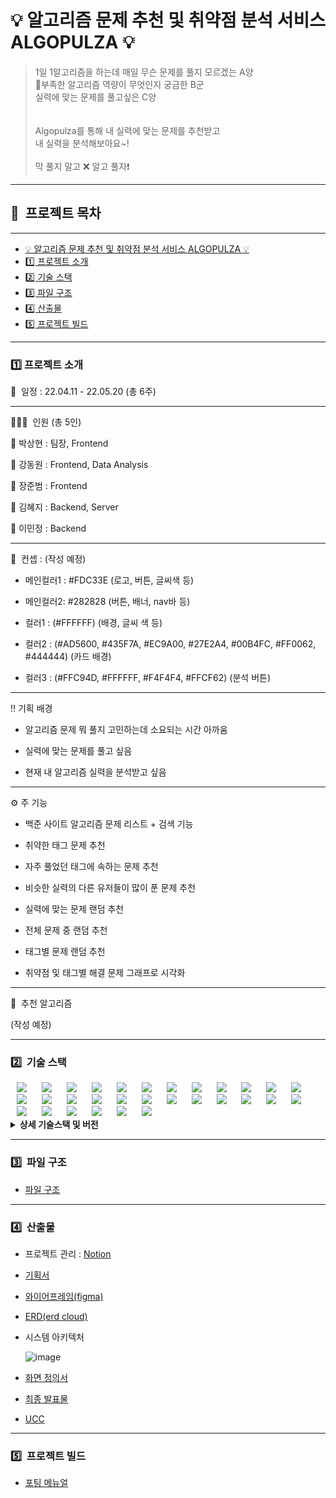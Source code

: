 # 💡 알고리즘 문제 추천 및 취약점 분석 서비스 ALGOPULZA 💡

> 1일 1알고리즘을 하는데 매일 무슨 문제를 풀지 모르겠는 A양 <br>
> 부족한 알고리즘 역량이 무엇인지 궁금한 B군 <br>
> 실력에 맞는 문제를 풀고싶은 C양 <br>
> <br>
>  <br>
> Algopulza를 통해 내 실력에 맞는 문제를 추천받고 <br>
> 내 실력을 분석해보아요~! <br>
> <br>
> 막 풀지 말고 ❌  알고 풀자❗️<br>

---

## 📎   프로젝트 목차

---

- [💡 알고리즘 문제 추천 및 취약점 분석 서비스 ALGOPULZA 💡](#💡-알고리즘-문제-추천-및-취약점-분석-서비스-ALGOPULZA-💡)
- [1️⃣ 프로젝트 소개](#1️⃣-프로젝트-소개)
- [2️⃣ 기술 스택](#2️⃣-기술-스택)
- [3️⃣ 파일 구조](#3️⃣-파일-구조)
- [4️⃣ 산출물](#4️⃣-산출물)
- [5️⃣ 프로젝트 빌드](#5️⃣-프로젝트-빌드)

---

### 1️⃣ 프로젝트 소개

📆  일정 : 22.04.11 - 22.05.20 (총 6주)

- - - - - - - - - - - - - - - - - - - - - - - - - - - - - -

👨‍👨‍👦‍  인원 (총 5인)

🧑 박상현 : 팀장, Frontend

🧑 강동원 : Frontend, Data Analysis

🧑 장준범 : Frontend

👩 김혜지 : Backend, Server

👩 이민정 : Backend 

- - - - - - - - - - - - - - - - - - - - - - - - - - - - - -

🎨  컨셉 : (작성 예정)

- 메인컬러1 : #FDC33E (로고, 버튼, 글씨색 등)

- 메인컬러2: #282828 (버튼, 배너, nav바 등)

- 컬러1 : (#FFFFFF) (배경, 글씨 색 등)

- 컬러2 : (#AD5600, #435F7A, #EC9A00, #27E2A4, #00B4FC, #FF0062, #444444)  (카드 배경)

- 컬러3 : (#FFC94D, #FFFFFF, #F4F4F4, #FFCF62) (분석 버튼)

- - - - - - - - - - - - - - - - - - - - - - - - - - - - - -

‼️  기획 배경 

- 알고리즘 문제 뭐 풀지 고민하는데 소요되는 시간 아까움

- 실력에 맞는 문제를 풀고 싶음

- 현재 내 알고리즘 실력을 분석받고 싶음

- - - - - - - - - - - - - - - - - - - - - - - - - - - - - -

⚙️  주 기능

- 백준 사이트 알고리즘 문제 리스트 + 검색 기능

- 취약한 태그 문제 추천

- 자주 풀었던 태그에 속하는 문제 추천

- 비슷한 실력의 다른 유저들이 많이 푼 문제 추천

- 실력에 맞는 문제 랜덤 추천

- 전체 문제 중 랜덤 추천

- 태그별 문제 랜덤 추천

- 취약점 및 태그별 해결 문제 그래프로 시각화

- - - - - - - - - - - - - - - - - - - - - - - - - - - - - -

🧐  추천 알고리즘 

 (작성 예정)

---

### 2️⃣  기술 스택
<img src="https://img.shields.io/badge/Jira-0052CC?style=for-the-badge&logo=JiraSoftware&logoColor=white" style="height : auto; margin-left : 10px; margin-right : 10px;"/>
<img src="https://img.shields.io/badge/GitLab-FC6D26?style=for-the-badge&logo=GitLab&logoColor=white" style="height : auto; margin-left : 10px; margin-right : 10px;"/>
<img src="https://img.shields.io/badge/Mattermost-0058CC?style=for-the-badge&logo=Mattermost&logoColor=white" style="height : auto; margin-left : 10px; margin-right : 10px;"/>
<img src="https://img.shields.io/badge/Notion-000000?style=for-the-badge&logo=Notion&logoColor=white" style="height : auto; margin-left : 10px; margin-right : 10px;"/>
<img src="https://img.shields.io/badge/Figma-F24E1E?style=for-the-badge&logo=Figma&logoColor=white" style="height : auto; margin-left : 10px; margin-right : 10px;"/>
<img src="https://img.shields.io/badge/IntelliJ-000000?style=for-the-badge&logo=IntelliJ&logoColor=white" style="height : auto; margin-left : 10px; margin-right : 10px;"/>
<img src="https://img.shields.io/badge/Visual Studio Code-007ACC?style=for-the-badge&logo=Visual Studio Code&logoColor=white" style="height : auto; margin-left : 10px; margin-right : 10px;"/>
<img src="https://img.shields.io/badge/HTML5-E34F26?style=for-the-badge&logo=HTML5&logoColor=white" style="height : auto; margin-left : 10px; margin-right : 10px;"/>
<img src="https://img.shields.io/badge/CSS3-1572B6?style=for-the-badge&logo=CSS3&logoColor=white" style="height : auto; margin-left : 10px; margin-right : 10px;"/>
<img src="https://img.shields.io/badge/TypeScript-3178C6?style=for-the-badge&logo=TypeScript&logoColor=white" style="height : auto; margin-left : 10px; margin-right : 10px;"/>
<img src="https://img.shields.io/badge/Next.js-000000?style=for-the-badge&logo=Next.js&logoColor=white" style="height : auto; margin-left : 10px; margin-right : 10px;"/>
<img src="https://img.shields.io/badge/React-61DAFB?style=for-the-badge&logo=React&logoColor=white" style="height : auto; margin-left : 10px; margin-right : 10px;"/>
<img src="https://img.shields.io/badge/styled-components-DB7093?style=for-the-badge&logo=styled-components&logoColor=white" style="height : auto; margin-left : 10px; margin-right : 10px;"/>
<img src="https://img.shields.io/badge/MUI-007FFF?style=for-the-badge&logo=MUI&logoColor=white" style="height : auto; margin-left : 10px; margin-right : 10px;"/>
<img src="https://img.shields.io/badge/Java-007396?style=for-the-badge&logo=Java&logoColor=white" style="height : auto; margin-left : 10px; margin-right : 10px;"/>
<img src="https://img.shields.io/badge/Spring Boot-6DB33F?style=for-the-badge&logo=Spring Boot&logoColor=white" style="height : auto; margin-left : 10px; margin-right : 10px;"/>
<img src="https://img.shields.io/badge/Swagger-85EA2D?style=for-the-badge&logo=Swagger&logoColor=white" style="height : auto; margin-left : 10px; margin-right : 10px;"/>
<img src="https://img.shields.io/badge/JSON Web Tokens-000000?style=for-the-badge&logo=JSON Web Tokens&logoColor=white" style="height : auto; margin-left : 10px; margin-right : 10px;"/>
<img src="https://img.shields.io/badge/Spring Security-6DB33F?style=for-the-badge&logo=Spring Security&logoColor=white" style="height : auto; margin-left : 10px; margin-right : 10px;"/>
<img src="https://img.shields.io/badge/Python-3776AB?style=for-the-badge&logo=Python&logoColor=white" style="height : auto; margin-left : 10px; margin-right : 10px;"/>
<img src="https://img.shields.io/badge/Flask-000000?style=for-the-badge&logo=Flask&logoColor=white" style="height : auto; margin-left : 10px; margin-right : 10px;"/>
<img src="https://img.shields.io/badge/NumPy-013243?style=for-the-badge&logo=NumPy&logoColor=white" style="height : auto; margin-left : 10px; margin-right : 10px;"/>
<img src="https://img.shields.io/badge/pandas-150458?style=for-the-badge&logo=pandas&logoColor=white" style="height : auto; margin-left : 10px; margin-right : 10px;"/>
<img src="https://img.shields.io/badge/scikit-learn-F7931E?style=for-the-badge&logo=scikit-learn&logoColor=white" style="height : auto; margin-left : 10px; margin-right : 10px;"/>
<img src="https://img.shields.io/badge/SciPy-8CAAE6?style=for-the-badge&logo=SciPy&logoColor=white" style="height : auto; margin-left : 10px; margin-right : 10px;"/>
<img src="https://img.shields.io/badge/MySQL-4479A1?style=for-the-badge&logo=MySQL&logoColor=white" style="height : auto; margin-left : 10px; margin-right : 10px;"/>
<img src="https://img.shields.io/badge/MongoDB-47A248?style=for-the-badge&logo=MongoDB&logoColor=white" style="height : auto; margin-left : 10px; margin-right : 10px;"/>
<img src="https://img.shields.io/badge/Amazon AWS-232F3E?style=for-the-badge&logo=Amazon AWS&logoColor=white" style="height : auto; margin-left : 10px; margin-right : 10px;"/>
<img src="https://img.shields.io/badge/Docker-2496ED?style=for-the-badge&logo=Docker&logoColor=white" style="height : auto; margin-left : 10px; margin-right : 10px;"/>
<img src="https://img.shields.io/badge/NGINX-009639?style=for-the-badge&logo=NGINX&logoColor=white" style="height : auto; margin-left : 10px; margin-right : 10px;"/>
<details><summary> <b> 상세 기술스택 및 버전</b> </summary>

|     구분     |      기술스택     |     버전   |
|--------------| ------------------|------------|
| 이슈관리      | Jira              | \-         |
| 형상관리      | Gitlab            | \-         |
| 커뮤니케이션  | Mattermost        | \-         |
|              | Gathertown        | \-         |
|              | Notion            | \-         |
|              | Figma             | \-         |
| OS           | Window10          | \-         |
|              | Mac               | \-         |
| IDE          | IntelliJ          | \-         |
|              | Visual Studio Code| 1.67.1     |
| Frontend     | HTML5             | \-         |
|              | CSS3              | \-         |
|              | TypeScript        | 4.6.3      |
|              | Next.js           | 12.1.5     |
|              | React             | 18.0.8     |
|              | Recoil            | 0.7.2      |
|              | styled-components | 5.3.5      |
|              | apexcharts        | 3.35.0     |
|              | slick-carousel    | 1.8.1      |
|              | mui/material      | 5.6.3      |
| Backend      | Java              | 11         |
|              | SpringBoot        | 2.6.x      |
|              | Swagger           | 3.x.x      |
|              | QueryDsl-JPA      | 5.x.x      |
|              | JWT               | 0.9.       |
|              | Lombok            | \-         |
|              | Security          | 2.5.5      |
|              | Validation        | 2.6.2      |
|              | AWS               | 2.2.6      |
| BigData      | Python            | 3.9.6      |
|              | Flask             | 2.1.1      |
|              | Numpy             | 1.22.3     |
|              | Pandas            | 1.4.2      |
|              | Scikit-learn      | 1.0.2      |
|              | Scipy             | 1.8.0      |
|              | Sklearn           | 0.0        |
| Database     | MySQL Workbench   | 8.0.x      |
|              | Mongo DB          | \-         |
|              | AWS S3            | \-         |
|              | AWS RDS           | \-         |
| CI/CD        | AWS EC2           | \-         |
|              | Jenkins           | \-         |
|              | Docker            | \-         |
|              | Ngnix             | \-         |

</details>

---

### 3️⃣  파일 구조

- [파일 구조](https://2dend.notion.site/AlgoPulza-ec55f81336584d8a95cba93d540c8c9f)

---

### 4️⃣  산출물

- 프로젝트 관리 : [Notion](https://2dend.notion.site/b02854c5d8d04c6eaeac11b767be14a3)

- [기획서]()

- [와이어프레임(figma)](https://www.figma.com/file/dKmIaVcWei43K9BTvlIFg6/SSAFY_3rd_%EC%95%8C%EA%B3%A0%ED%92%80%EC%9E%90?node-id=0%3A1)

- [ERD(erd cloud)](https://www.erdcloud.com/d/we74NfuvTHumNZza9)
- 시스템 아키텍처

  ![image](https://user-images.githubusercontent.com/38188374/167995185-e30056b1-8250-465a-8160-ac1451864d15.png)

- [화면 정의서]()

- [최종 발표물]()

- [UCC](https://www.youtube.com/watch?v=pg8k7BAyT4M)

---

### 5️⃣  프로젝트 빌드

- [포팅 메뉴얼]()
